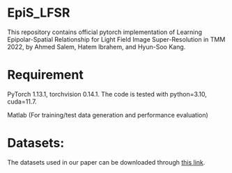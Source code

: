 # EpiS_LFSR
This repository contains official pytorch implementation of Learning Epipolar-Spatial Relationship for Light Field Image Super-Resolution in TMM 2022, by Ahmed Salem, Hatem Ibrahem, and Hyun-Soo Kang.

# Requirement
PyTorch 1.13.1, torchvision 0.14.1. The code is tested with python=3.10, cuda=11.7.

Matlab (For training/test data generation and performance evaluation)

# Datasets:
The datasets used in our paper can be downloaded through [this link]([shorturl.at/gtY19](https://stuxidianeducn-my.sharepoint.com/personal/zyliang_stu_xidian_edu_cn/_layouts/15/onedrive.aspx?id=%2Fpersonal%2Fzyliang%5Fstu%5Fxidian%5Fedu%5Fcn%2FDocuments%2FLFASR%2Fdatasets&ga=1)).
